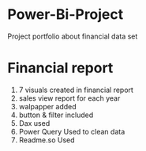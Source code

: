 # Power-Bi-Project

Project portfolio about financial data set
# Financial report
1. 7 visuals created in financial report
2. sales view report for each year 
3. walpapper added
4. button & filter  included
5. Dax used
6. Power Query Used to clean data
7. Readme.so Used
